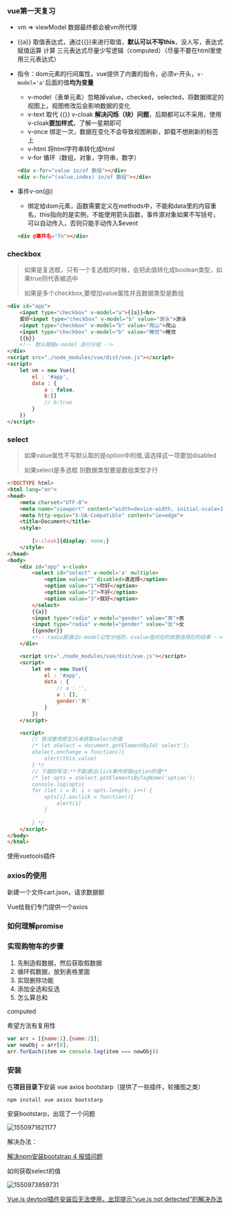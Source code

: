 ### vue第一天复习

- vm => viewModel 数据最终都会被vm所代理

- {{a}} 取值表达式，通过{{}}来进行取值，**默认可以不写this**，没人写，表达式 赋值运算 计算 三元表达式尽量少写逻辑（computed）（尽量不要在html里使用三元表达式）

- 指令：dom元素的行间属性，vue提供了内置的指令，必须v-开头，`v-model='a'`后面的值**均为变量**

  - v-model（表单元素）忽略掉value，checked，selected，将数据绑定的视图上，视图修改后会影响数据的变化
  - v-text 取代 {{}}  v-cloak **解决闪烁（块）问题**，后期都可以不采用，使用v-cloak**要加样式**，了解一星期即可
  - v-once 绑定一次，数据在变化不会导致视图刷新，卸载不想刷新的标签上
  - v-html 将html字符串转化成html
  - v-for 循环（数组，对象，字符串，数字）

  ```html
  <div v-for="value in/of 数组"></div>
  <div v-for="(value,index) in/of 数组"></div>
  ```

- 事件v-on(@)

  - 绑定给dom元素，函数需要定义在methods中，不能和data里的内容重名，this指向的是实例，不能使用箭头函数，事件源对象如果不写括号，可以自动传入，否则只能手动传入$event

  ```html
  <div @事件名="fn"></div>
  ```


### checkbox

> 如果是复选框，只有一个复选框的时候，会把此值转化成boolean类型，如果true则代表被选中
>
> 如果是多个checkbox,要增加value属性并且数据类型是数组 

```html
<div id="app">
    <input type="checkbox" v-model="a">{{a}}<br>
    爱好<input type="checkbox" v-model="b" value="游泳">游泳
    <input type="checkbox" v-model="b" value="爬山">爬山
    <input type="checkbox" v-model="b" value="睡觉">睡觉
    {{b}}
    <!-- 默认根据v-model 进行分组 -->
</div>
<script src="./node_modules/vue/dist/vue.js"></script>
<script>
    let vm = new Vue({
        el : '#app',
        data : {
            a : false,
            b:[]
            // b:true
        }
    })
</script>
```

### select

> 如果value属性不写默认取的是option中的值,请选择这一项要加disabled
>
> 如果select是多选框 则数据类型要是数组类型才行

```html
<!DOCTYPE html>
<html lang="en">
<head>
    <meta charset="UTF-8">
    <meta name="viewport" content="width=device-width, initial-scale=1.0">
    <meta http-equiv="X-UA-Compatible" content="ie=edge">
    <title>Document</title>
    <style>
        
        [v-cloak]{display: none;}
    </style>
</head>
<body>
    <div id="app" v-cloak>
        <select id="select" v-model='a' multiple>
            <option value="" disabled>请选择</option>
            <option value="1">你好</option>
            <option value="2">不好</option>
            <option value="3">我好</option>
        </select>
        {{a}}
        <input type="radio" v-model="gender" value="男">男
        <input type="radio" v-model="gender" value="女">女
        {{gender}}
        <!-- radio是通过v-model记性分组的，cvalue值对应的就是选择后的结果 -->
    </div>

    <script src="./node_modules/vue/dist/vue.js"></script>
    <script>
        let vm = new Vue({
            el : '#app',
            data : {
                // a : '',
                a : [],
                gender:'男'
            }
        })
    </script>

    <script>
        // 尝试使用原生JS来获取select的值
        /* let oSelect = document.getElementById('select');
        oSelect.onchange = function(){
            alert(this.value)
        } */
        // 下面的写法:**不能通过click事件获取option的值**
        /* let opts = oSelect.getElementsByTagName('option');
        console.log(opts)
        for (let i = 0; i < opts.length; i++) {
            opts[i].onclick = function(){
                alert(1)
            }
            
        } */
    </script>
</body>
</html>
```



使用vuetools插件



### axios的使用

新建一个文件cart.json，请求数据额

Vue给我们专门提供一个axios

### 如何理解promise





### 实现购物车的步骤

1. 先制造假数据，然后获取假数据
2. 循环假数据，放到表格里面
3. 实现删除功能
4. 添加全选和反选
5. 怎么算总和

computed



希望方法有复用性



```javascript
var arr = [{name:1},{name:2}];
var newObj = arr[0];
arr.forEach(item => console.log(item === newObj))
```








### 安装

在**项目目录下**安装 vue axios bootstarp（提供了一些插件，轮播图之类）

```
npm install vue axios bootstarp
```

安装bootstarp，出现了一个问题

![1550971621177](C:\Users\ASUS-PC\AppData\Roaming\Typora\typora-user-images\1550971621177.png)

解决办法：

[解决npm安装bootstrap 4 报错问题](https://blog.csdn.net/tongshuo_11/article/details/68485189)

如何获取select的值

![1550973859731](C:\Users\ASUS-PC\AppData\Roaming\Typora\typora-user-images\1550973859731.png)

[Vue.js devtool插件安装后无法使用，出现提示“vue.js not detected”的解决办法](http://www.cnplugins.com/tool/fix-vue-js-not-detected.html)